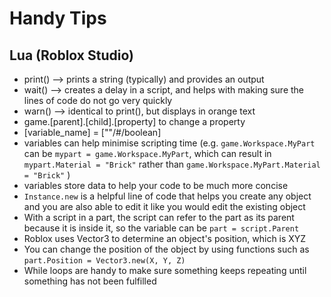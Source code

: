 # Handy Tips

## Lua (Roblox Studio)
- print() --> prints a string (typically) and provides an output
- wait() --> creates a delay in a script, and helps with making sure the lines of code do not go very quickly
- warn() --> identical to print(), but displays in orange text
- game.[parent].[child].[property] to change a property
- [variable_name] = [""/#/boolean]
- variables can help minimise scripting time (e.g. `game.Workspace.MyPart` can be `mypart = game.Workspace.MyPart`, which can result in `mypart.Material = "Brick"` rather than `game.Workspace.MyPart.Material = "Brick"` )
- variables store data to help your code to be much more concise
- `Instance.new` is a helpful line of code that helps you create any object and you are also able to edit it like you would edit the existing object
- With a script in a part, the script can refer to the part as its parent because it is inside it, so the variable can be `part = script.Parent`
- Roblox uses Vector3 to determine an object's position, which is XYZ
- You can change the position of the object by using functions such as `part.Position = Vector3.new(X, Y, Z)`
- While loops are handy to make sure something keeps repeating until something has not been fulfilled